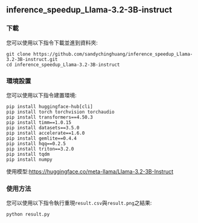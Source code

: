 ## inference_speedup_Llama-3.2-3B-instruct
### 下載
您可以使用以下指令下載並進到資料夾:
```
git clone https://github.com/sandychinghuang/inference_speedup_Llama-3.2-3B-instruct.git
cd inference_speedup_Llama-3.2-3B-instruct
```
### 環境設置
您可以使用以下指令建置環境:
```
pip install huggingface-hub[cli]
pip install torch torchvision torchaudio
pip install transformers==4.50.3
pip install timm==1.0.15
pip install datasets==3.5.0
pip install accelerate==1.6.0
pip install gemlite==0.4.4
pip install hqq==0.2.5
pip install triton==3.2.0
pip install tqdm
pip install numpy
```
使用模型:https://huggingface.co/meta-llama/Llama-3.2-3B-Instruct

### 使用方法
您可以使用以下指令執行重現`result.csv`與`result.png`之結果:
```
python result.py
```